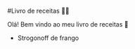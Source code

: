 #Livro de receitas :man_cook:



Olá! Bem vindo ao meu livro de receitas :call_me_hand:

- Strogonoff de frango
